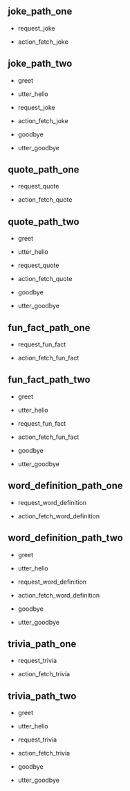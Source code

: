 ## joke_path_one
* request_joke
- action_fetch_joke

## joke_path_two
* greet
- utter_hello
* request_joke
- action_fetch_joke
* goodbye
- utter_goodbye

## quote_path_one
* request_quote
- action_fetch_quote

## quote_path_two
* greet
- utter_hello
* request_quote
- action_fetch_quote  
* goodbye
- utter_goodbye

## fun_fact_path_one
* request_fun_fact
- action_fetch_fun_fact

## fun_fact_path_two
* greet
- utter_hello
* request_fun_fact
- action_fetch_fun_fact
* goodbye
- utter_goodbye


## word_definition_path_one
* request_word_definition
- action_fetch_word_definition

## word_definition_path_two
* greet
- utter_hello
* request_word_definition
- action_fetch_word_definition
* goodbye
- utter_goodbye

## trivia_path_one
* request_trivia
- action_fetch_trivia

## trivia_path_two
* greet
- utter_hello
* request_trivia
- action_fetch_trivia
* goodbye
- utter_goodbye
